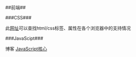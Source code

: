 ##前端##

###CSS###

此[网址](http://caniuse.com/)可以查找html/css标签、属性在各个浏览器中的支持情况





###JavaScipt###

博客 [JavaScript核心](http://weizhifeng.net/javascript-the-core.html)



